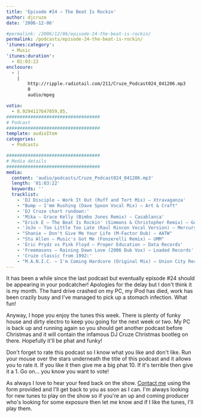 ```yaml
---
title: 'Episode #24 – The Beat Is Rockin'
author: djcruze
date: '2006-12-06'

#permalink: /2006/12/06/episode-24-the-beat-is-rockin/
permalink: /podcasts/episode-24-the-beat-is-rockin/
'itunes:category':
  - Music
'itunes:duration':
  - 01:03:22
enclosure:
  - |
    |
        http://ripple.radiotail.com/211/Cruze_Podcast024_041206.mp3
        0
        audio/mpeg

votio:
  - 8.9294117647059,85,
###################################
# Podcast
###################################
template: audioItem
categories:
  - Podcasts

###################################
# Media details
###################################
media:
  content: 'audio/podcasts/Cruze_Podcast024_041206.mp3'
  length: '01:03:22'
  keywords: ''
  tracklist:
    - 'DJ Disciple – Work It Out (Ruff and Tort Mix) – Xtravaganza'
    - "Bump – I'mm Rushing (Dave Spoon Vocal Mix) – Art & Craft"
    - 'DJ Cruze chart rundown:'
    - 'Mika – Grace Kelly (Bimbo Jones Remix) – Casablanca'
    - "Erick E – The Beat Is Rockin' (Simmons & Christopher Remix) – Gusto Records"
    - 'JoJo – Too Little Too Late (Raul Rincon Vocal Version) – Mercury Records'
    - "Shanie – Don't Give Me Your Life (M-Factor Dub) – AATW"
    - "Stu Allen – Music's Got Me (Fonzerelli Remix) – UMM"
    - 'Eric Prydz vs Pink Floyd – Proper Education – Data Records'
    - 'Freemasons – Raining Down Love (2006 Dub Vox) – Loaded Records'
    - 'Cruze classic from 1992:'
    - "M.A.N.I.C. – I'm Coming Hardcore (Original Mix) – Union City Recording"
---
```


It has been a while since the last podcast but eventually episode #24 should be appearing in your podcatcher! Apologies for the delay but I don't think it is my month. The hard drive crashed on my PC, my iPod has died, work has been crazily busy and I've managed to pick up a stomach infection. What fun!

Anyway, I hope you enjoy the tunes this week. There is plenty of funky house and dirty electro to keep you going for the next week or two. My PC is back up and running again so you should get another podcast before Christmas and it will contain the infamous DJ Cruze Christmas bootleg on there. Hopefully it'll be phat and funky!

Don't forget to rate this podcast so I know what you like and don't like. Run your mouse over the stars underneath the title of this podcast and it allows you to rate it. If you like it then give me a big phat 10. If it's terrible then give it a 1. Go on... you know you want to vote!

As always I love to hear your feed back on the show. [Contact me][1] using the form provided and I'll get back to you as soon as I can. I'm always looking for new tunes to play on the show so if you're an up and coming producer who's looking for some exposure then let me know and if I like the tunes, I'll play them.

[1]: http://www.djcruze.co.uk/cms/contact/
